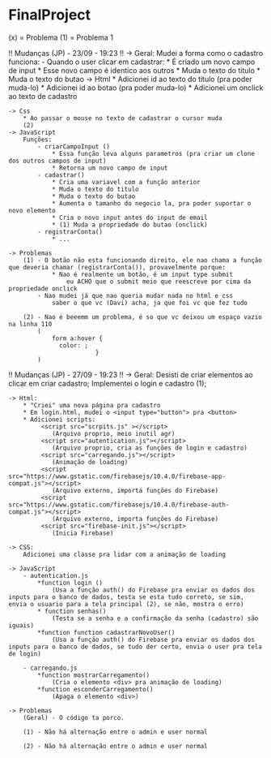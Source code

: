 # FinalProject

(x) = Problema
(1) = Problema 1

!! Mudanças (JP) - 23/09 - 19:23 !!
    -> Geral: 
        Mudei a forma como o cadastro funciona:
            - Quando o user clicar em cadastrar:
                * É criado um novo campo de input 
                * Esse novo campo é identico aos outros
                * Muda o texto do titulo
                * Muda o texto do butao
    -> Html
        * Adicionei id ao texto do titulo (pra poder muda-lo)
        * Adicionei id ao botao (pra poder muda-lo)
        * Adicionei um onclick ao texto de cadastro

    -> Css
        * Ao passar o mouse no texto de cadastrar o cursor muda
        (2)
    -> JavaScript
        Funções: 
            - criarCampoInput ()
                * Essa função leva alguns parametros (pra criar um clone dos outros campos de input)
                * Retorna um novo campo de input
            - cadastrar()
                * Cria uma variavel com a função anterior
                * Muda o texto do titulo
                * Muda o texto do butao
                * Aumenta o tamanho do negocio la, pra poder suportar o novo elemento
                * Cria o novo input antes do input de email
                * (1) Muda a propriedade do butao (onclick)
            - registrarConta()
                * ...

    -> Problemas
        (1) - O botão não esta funcionando direito, ele nao chama a função que deveria chamar (registrarConta()), provavelmente porque:
                * Nao é realmente um botão, é um input type submit
                    eu ACHO que o submit meio que reescreve por cima da propriedade onclick
            - Nao mudei já que nao queria mudar nada no html e css  
                saber o que vc (Davi) acha, ja que foi vc que fez tudo
        
        (2) - Nao é beeemm um problema, é so que vc deixou um espaço vazio na linha 110 
            (
                form a:hover {
                  color: ;
                            }
            )

!! Mudanças (JP) - 27/09 - 19:23 !!
    -> Geral:
        Desisti de criar elementos ao clicar em criar cadastro;
        Implementei o login e cadastro (1);
    
    -> Html:
        * "Criei" uma nova página pra cadastro
        * Em login.html, mudei o <input type="button"> pra <button>
        * Adicionei scripts:
             <script src="scrpits.js" ></script>
                (Arquivo proprio, meio inutil agr)
             <script src="autentication.js"></script>
                (Arquivo proprio, cria as funções de login e cadastro)
             <script src="carregando.js"></script>
                (Animação de loading)
             <script src="https://www.gstatic.com/firebasejs/10.4.0/firebase-app-compat.js"></script>
                (Arquivo externo, importa funções do Firebase)
             <script src="https://www.gstatic.com/firebasejs/10.4.0/firebase-auth-compat.js"></script>
                (Arquivo externo, importa funções do Firebase)
             <script src="firebase-init.js"></script>
                (Inicia Firebase)

    -> CSS:
        Adicionei uma classe pra lidar com a animação de loading

    -> JavaScript
        - autentication.js
            *function login () 
                (Usa a função auth() do Firebase pra enviar os dados dos inputs para o banco de dados, testa se esta tudo correto, se sim, envia o usuario para a tela principal (2), se não, mostra o erro)
            * function senhas()
                (Testa se a senha e a confirmação da senha (cadastro) são iguais)
            *function function cadastrarNovoUser()
                (Usa a função auth() do Firebase pra enviar os dados dos inputs para o banco de dados, se tudo der certo, envia o user pra tela de login)
        
        - carregando.js
            *function mostrarCarregamento()
                (Cria o elemento <div> pra animação de loading)
            *function esconderCarregamento()
                (Apaga o elemento <div>)

    -> Problemas
        (Geral) - O código ta porco.
        
        (1) - Não há alternação entre o admin e user normal

        (2) - Não há alternação entre o admin e user normal